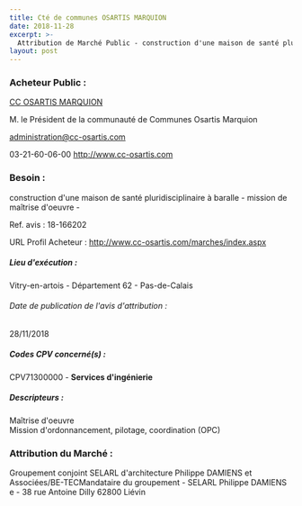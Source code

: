 ```yaml
---
title: Cté de communes OSARTIS MARQUION
date: 2018-11-28
excerpt: >-
  Attribution de Marché Public - construction d'une maison de santé pluridisciplinaire à baralle - mission de maîtrise d'oeuvre -
layout: post
---
```


### Acheteur Public : 
<a href="/acheteur-133/siren-200044048"> CC OSARTIS MARQUION</a><br/>

M. le Président de la communauté de Communes Osartis Marquion

administration@cc-osartis.com

03-21-60-06-00
http://www.cc-osartis.com
### Besoin :

construction d'une maison de santé pluridisciplinaire à baralle - mission de maîtrise d'oeuvre -

Ref. avis : 18-166202

URL Profil Acheteur : http://www.cc-osartis.com/marches/index.aspx

##### Lieu d'exécution :

Vitry-en-artois - Département 62 - Pas-de-Calais

###### Date de publication de l'avis d'attribution : 
28/11/2018

##### Codes CPV concerné(s) :
CPV71300000 - **Services d'ingénierie** <br/>

##### Descripteurs :
Maîtrise d'oeuvre <br/>
Mission d'ordonnancement, pilotage, coordination (OPC) <br/>

### Attribution du Marché :
Groupement conjoint SELARL d'architecture Philippe DAMIENS et Associées/BE-TECMandataire du groupement - SELARL Philippe DAMIENS e - 38 rue Antoine Dilly 62800 Liévin <br/>
